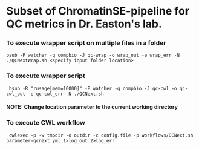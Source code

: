 # Subset of ChromatinSE-pipeline for QC metrics in Dr. Easton's lab.

### To execute wrapper script on multiple files in a folder
	bsub -P watcher -q compbio -J qc-wrap -o wrap_out -e wrap_err -N ./QCNextWrap.sh <specify input folder location>

### To execute wrapper script
	 bsub -R "rusage[mem=10000]" -P watcher -q compbio -J qc-cwl -o qc-cwl_out -e qc-cwl_err -N ./QCNext.sh 

#### NOTE: Change location parameter to the current working directory

### To execute CWL workflow
	 cwlexec -p -w tmpdir -o outdir -c config.file -p workflows/QCNext.sh parameter-qcnext.yml 1>log_out 2>log_err 
	 
